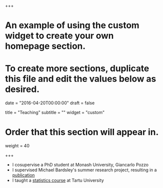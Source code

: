 +++
# An example of using the custom widget to create your own homepage section.
# To create more sections, duplicate this file and edit the values below as desired.

date = "2016-04-20T00:00:00"
draft = false

title = "Teaching"
subtitle = ""
widget = "custom"

# Order that this section will appear in.
weight = 40

+++

- I cosupervise a PhD student at Monash University, Giancarlo Pozzo
- I supervised Michael Bardsley's summer research project, resulting in a [publication](./publication/superplot/)
- I taught a [statistics course](https://github.com/andrewfowlie/website/raw/master/content/home/stats_tartu.pdf) at Tartu University 

